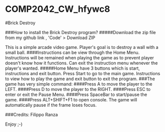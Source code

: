 # COMP2042_CW_hfywc8
#Brick Destroy

###How to install the Brick Destroy program?
#####Download the zip file from my github link , 'Code' > Download ZIP

This is a simple arcade video game.
Player's goal is to destroy a wall with a small ball.
####Instructions can be view through the Home Menu.
Instructions will be remained when playing the game as to prevent player doesn't know how it functions.
Can exit the instruction menu whenever the player's wanted.
#####Home Menu have 3 buttons which is start, instructions and exit button. Press Start to go to the main game.
Instructions to view how to play the game and exit button to exit the program.
###The game has  very simple command:
####Press A to move the player to the LEFT.
####Press D to move the player to the RIGHT.
####Press ESC to enter or exit the Pause Menu.
####Press SpaceBar to start/pause the game.
####Press ALT+SHIFT+F1 to open console.
The game will automatically pause if the frame loses focus.


###Credits: Filippo Ranza 

Enjoy ;-)
